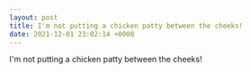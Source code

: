```yaml
---
layout: post
title: I'm not putting a chicken patty between the cheeks!
date: 2021-12-01 23:02:14 +0000
---
```


I'm not putting a chicken patty between the cheeks!

